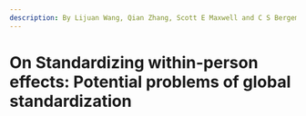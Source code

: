 ```yaml
---
description: By Lijuan Wang, Qian Zhang, Scott E Maxwell and C S Bergeman
---
```


# On Standardizing within-person effects: Potential problems of global standardization

